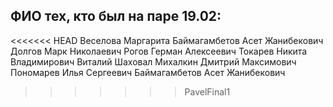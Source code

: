 ## ФИО тех, кто был на паре 19.02:
<<<<<<< HEAD
Веселова Маргарита
Баймагамбетов Асет Жанибекович
Долгов Марк Николаевич
Рогов Герман Алексеевич
Токарев Никита Владимирович
Виталий Шаховал
Михалкин Дмитрий Максимович
Пономарев Илья Сергеевич
Баймагамбетов Асет Жанибекович
>>>>>>> PavelFinal1
